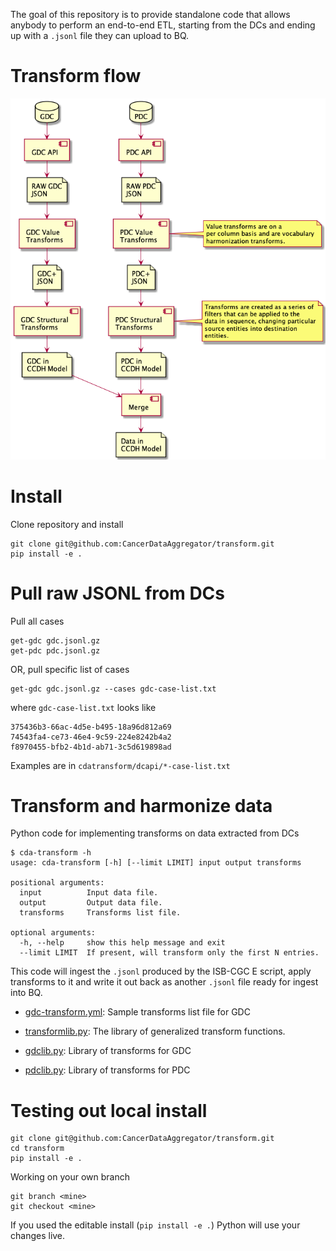 The goal of this repository is to provide standalone code that allows anybody to
perform an end-to-end ETL, starting from the DCs and ending up with a `.jsonl`
file they can upload to BQ.

# Transform flow

![](overallflow.png)


# Install

Clone repository and install
```
git clone git@github.com:CancerDataAggregator/transform.git
pip install -e .
```


# Pull raw JSONL from DCs

Pull all cases
```
get-gdc gdc.jsonl.gz
get-pdc pdc.jsonl.gz
```

OR, pull specific list of cases
```
get-gdc gdc.jsonl.gz --cases gdc-case-list.txt
```

where `gdc-case-list.txt` looks like 

```
375436b3-66ac-4d5e-b495-18a96d812a69
74543fa4-ce73-46e4-9c59-224e8242b4a2
f8970455-bfb2-4b1d-ab71-3c5d619898ad
```

Examples are in `cdatransform/dcapi/*-case-list.txt`


# Transform and harmonize data

Python code for implementing transforms on data extracted from DCs

```
$ cda-transform -h
usage: cda-transform [-h] [--limit LIMIT] input output transforms

positional arguments:
  input          Input data file.
  output         Output data file.
  transforms     Transforms list file.

optional arguments:
  -h, --help     show this help message and exit
  --limit LIMIT  If present, will transform only the first N entries.
```

This code will ingest the `.jsonl` produced by the ISB-CGC E script, apply
transforms to it and write it out back as another `.jsonl` file ready for ingest
into BQ.

- [gdc-transform.yml](gdc-transform.yml): Sample transforms list file for GDC

- [transformlib.py](cdatransform/transformlib.py): The library of generalized
transform functions.
- [gdclib.py](cdatransform/gdclib.py): Library of transforms for GDC 
- [pdclib.py](cdatransform/pdclib.py): Library of transforms for PDC 


# Testing out local install

```
git clone git@github.com:CancerDataAggregator/transform.git
cd transform
pip install -e .
```

Working on your own branch

```
git branch <mine>
git checkout <mine>
```

If you used the editable install (`pip install -e .`) Python will use your
changes live.
